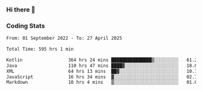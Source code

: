 ### Hi there 👋

<!--
**Girrafeec/girrafeec** is a ✨ _special_ ✨ repository because its `README.md` (this file) appears on your GitHub profile.

Here are some ideas to get you started:

- 🔭 I’m currently working on ...
- 🌱 I’m currently learning ...
- 👯 I’m looking to collaborate on ...
- 🤔 I’m looking for help with ...
- 💬 Ask me about ...
- 📫 How to reach me: ...
- 😄 Pronouns: ...
- ⚡ Fun fact: ...
-->

### Coding Stats
<!--START_SECTION:waka-->

```txt
From: 01 September 2022 - To: 27 April 2025

Total Time: 595 hrs 1 min

Kotlin                 364 hrs 24 mins ███████████████▒░░░░░░░░░   61.24 %
Java                   110 hrs 47 mins ████▓░░░░░░░░░░░░░░░░░░░░   18.62 %
XML                    64 hrs 13 mins  ██▓░░░░░░░░░░░░░░░░░░░░░░   10.79 %
JavaScript             16 hrs 34 mins  ▓░░░░░░░░░░░░░░░░░░░░░░░░   02.79 %
Markdown               10 hrs 4 mins   ▒░░░░░░░░░░░░░░░░░░░░░░░░   01.69 %
```

<!--END_SECTION:waka-->
